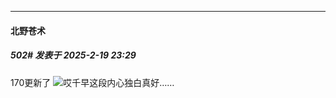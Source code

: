 ﻿
*****

####  北野苍术  
##### 502#       发表于 2025-2-19 23:29

170更新了
<img src="https://static.saraba1st.com/image/smiley/face2017/139.png" referrerpolicy="no-referrer">哎千早这段内心独白真好……

